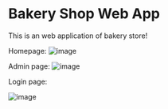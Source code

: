# Bakery Shop Web App

This is an web application of bakery store!

Homepage:
![image](https://github.com/user-attachments/assets/5f96ee77-1f21-460b-85b0-dbfb678f9b15)

Admin page:
![image](https://github.com/user-attachments/assets/a3316dd7-9b18-4a55-bd58-82a51b2105d9)

Login page:

![image](https://github.com/user-attachments/assets/791e01b6-666d-449e-adac-18ec34ffd42b)
